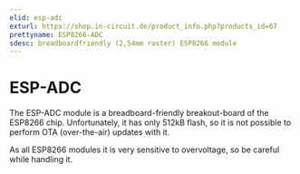 ```yaml
---
elid: esp-adc
exturl: https://shop.in-circuit.de/product_info.php?products_id=67
prettyname: ESP8266-ADC
sdesc: breadboardfriendly (2,54mm raster) ESP8266 module
---
```


# ESP-ADC

The ESP-ADC module is a breadboard-friendly breakout-board of the ESP8266 chip.
Unfortunately, it has only 512kB flash, so it is not possible to perform OTA (over-the-air) updates with it.

As all ESP8266 modules it is very sensitive to overvoltage, so be careful while handling it.
